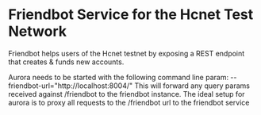 # Friendbot Service for the Hcnet Test Network

Friendbot helps users of the Hcnet testnet by exposing a REST endpoint that creates & funds new accounts.

Aurora needs to be started with the following command line param: --friendbot-url="http://localhost:8004/"
This will forward any query params received against /friendbot to the friendbot instance.
The ideal setup for aurora is to proxy all requests to the /friendbot url to the friendbot service
